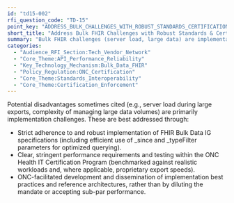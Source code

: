 ```yaml
---
id: "td15-002"
rfi_question_code: "TD-15"
point_key: "ADDRESS_BULK_CHALLENGES_WITH_ROBUST_STANDARDS_CERTIFICATION_AND_PERFORMANCE_REQUIREMENTS"
short_title: "Address Bulk FHIR Challenges with Robust Standards & Certification"
summary: "Bulk FHIR challenges (server load, large data) are implementation issues, best addressed via strict IG adherence, stringent performance testing in cert, and ONC-facilitated best practices."
categories:
  - "Audience_RFI_Section:Tech_Vendor_Network"
  - "Core_Theme:API_Performance_Reliability"
  - "Key_Technology_Mechanism:Bulk_Data_FHIR"
  - "Policy_Regulation:ONC_Certification"
  - "Core_Theme:Standards_Interoperability"
  - "Core_Theme:Certification_Enforcement"
---
```

Potential disadvantages sometimes cited (e.g., server load during large exports, complexity of managing large data volumes) are primarily implementation challenges. These are best addressed through:
*   Strict adherence to and robust implementation of FHIR Bulk Data IG specifications (including efficient use of \_since and \_typeFilter parameters for optimized querying).
*   Clear, stringent performance requirements and testing within the ONC Health IT Certification Program (benchmarked against realistic workloads and, where applicable, proprietary export speeds).
*   ONC-facilitated development and dissemination of implementation best practices and reference architectures, rather than by diluting the mandate or accepting sub-par performance.
